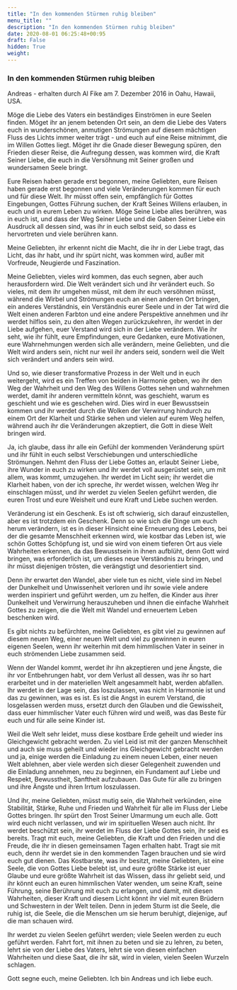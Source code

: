 ```yaml
---
title: "In den kommenden Stürmen ruhig bleiben"
menu_title: ""
description: "In den kommenden Stürmen ruhig bleiben"
date: 2020-08-01 06:25:48+00:95
draft: False
hidden: True
weight:
---
```

### In den kommenden Stürmen ruhig bleiben

Andreas - erhalten durch Al Fike am 7. Dezember 2016 in Oahu, Hawaii, USA.

Möge die Liebe des Vaters ein beständiges Einströmen in eure Seelen finden. Möget ihr an jenem betenden Ort sein, an dem die Liebe des Vaters euch in wunderschönen, anmutigen Strömungen auf diesem mächtigen Fluss des Lichts immer weiter trägt - und euch auf eine Reise mitnimmt, die im Willen Gottes liegt. Möget ihr die Gnade dieser Bewegung spüren, den Frieden dieser Reise, die Aufregung dessen, was kommen wird, die Kraft Seiner Liebe, die euch in die Versöhnung mit Seiner großen und wundersamen Seele bringt.

Eure Reisen haben gerade erst begonnen, meine Geliebten, eure Reisen haben gerade erst begonnen und viele Veränderungen kommen für euch und für diese Welt. Ihr müsst offen sein, empfänglich für Gottes Eingebungen, Gottes Führung suchen, der Kraft Seines Willens erlauben, in euch und in eurem Leben zu wirken. Möge Seine Liebe alles berühren, was in euch ist, und dass der Weg Seiner Liebe und die Gaben Seiner Liebe ein Ausdruck all dessen sind, was ihr in euch selbst seid, so dass es hervortreten und viele berühren kann.

Meine Geliebten, ihr erkennt nicht die Macht, die ihr in der Liebe tragt, das Licht, das ihr habt, und ihr spürt nicht, was kommen wird, außer mit Vorfreude, Neugierde und Faszination.

Meine Geliebten, vieles wird kommen, das euch segnen, aber auch herausfordern wird. Die Welt verändert sich und ihr verändert euch. So vieles, mit dem ihr umgehen müsst, mit dem ihr euch versöhnen müsst, während die Wirbel und Strömungen euch an einen anderen Ort bringen, ein anderes Verständnis, ein Verständnis eurer Seele und in der Tat wird die Welt einen anderen Farbton und eine andere Perspektive annehmen und ihr werdet hilflos sein, zu den alten Wegen zurückzukehren, ihr werdet in der Liebe aufgehen, euer Verstand wird sich in der Liebe verändern. Wie ihr seht, wie ihr fühlt, eure Empfindungen, eure Gedanken, eure Motivationen, eure Wahrnehmungen werden sich alle verändern, meine Geliebten, und die Welt wird anders sein, nicht nur weil ihr anders seid, sondern weil die Welt sich verändert und anders sein wird.

Und so, wie dieser transformative Prozess in der Welt und in euch weitergeht, wird es ein Treffen von beiden in Harmonie geben, wo ihr den Weg der Wahrheit und den Weg des Willens Gottes sehen und wahrnehmen werdet, damit ihr anderen vermitteln könnt, was geschieht, warum es geschieht und wie es geschehen wird. Dies wird in euer Bewusstsein kommen und ihr werdet durch die Wolken der Verwirrung hindurch zu einem Ort der Klarheit und Stärke sehen und vielen auf eurem Weg helfen, während auch ihr die Veränderungen akzeptiert, die Gott in diese Welt bringen wird.

Ja, ich glaube, dass ihr alle ein Gefühl der kommenden Veränderung spürt und ihr fühlt in euch selbst Verschiebungen und unterschiedliche Strömungen. Nehmt den Fluss der Liebe Gottes an, erlaubt Seiner Liebe, ihre Wunder in euch zu wirken und ihr werdet voll ausgerüstet sein, um mit allem, was kommt, umzugehen. Ihr werdet im Licht sein; ihr werdet die Klarheit haben, von der ich spreche, ihr werdet wissen, welchen Weg ihr einschlagen müsst, und ihr werdet zu vielen Seelen geführt werden, die euren Trost und eure Weisheit und eure Kraft und Liebe suchen werden.

Veränderung ist ein Geschenk. Es ist oft schwierig, sich darauf einzustellen, aber es ist trotzdem ein Geschenk. Denn so wie sich die Dinge um euch herum verändern, ist es in dieser Hinsicht eine Erneuerung des Lebens, bei der die gesamte Menschheit erkennen wird, wie kostbar das Leben ist, wie schön Gottes Schöpfung ist, und sie wird von einem tieferen Ort aus viele Wahrheiten erkennen, da das Bewusstsein in ihnen aufblüht, denn Gott wird bringen, was erforderlich ist, um dieses neue Verständnis zu bringen, und ihr müsst diejenigen trösten, die verängstigt und desorientiert sind.

Denn ihr erwartet den Wandel, aber viele tun es nicht, viele sind im Nebel der Dunkelheit und Unwissenheit verloren und ihr sowie viele andere werden inspiriert und geführt werden, um zu helfen, die Kinder aus ihrer Dunkelheit und Verwirrung herauszuheben und ihnen die einfache Wahrheit Gottes zu zeigen, die die Welt mit Wandel und erneuertem Leben beschenken wird.

Es gibt nichts zu befürchten, meine Geliebten, es gibt viel zu gewinnen auf diesem neuen Weg, einer neuen Welt und viel zu gewinnen in euren eigenen Seelen, wenn ihr weiterhin mit dem himmlischen Vater in seiner in euch strömenden Liebe zusammen seid.

Wenn der Wandel kommt, werdet ihr ihn akzeptieren und jene Ängste, die ihr vor Entbehrungen habt, vor dem Verlust all dessen, was ihr so hart erarbeitet und in der materiellen Welt angesammelt habt, werden abfallen. Ihr werdet in der Lage sein, das loszulassen, was nicht in Harmonie ist und das zu gewinnen, was es ist. Es ist die Angst in eurem Verstand, die losgelassen werden muss, ersetzt durch den Glauben und die Gewissheit, dass euer himmlischer Vater euch führen wird und weiß, was das Beste für euch und für alle seine Kinder ist.

Weil die Welt sehr leidet, muss diese kostbare Erde geheilt und wieder ins Gleichgewicht gebracht werden. Zu viel Leid ist mit der ganzen Menschheit und auch sie muss geheilt und wieder ins Gleichgewicht gebracht werden und ja, einige werden die Einladung zu einem neuen Leben, einer neuen Welt ablehnen, aber viele werden sich dieser Gelegenheit zuwenden und die Einladung annehmen, neu zu beginnen, ein Fundament auf Liebe und Respekt, Bewusstheit, Sanftheit aufzubauen. Das Gute für alle zu bringen und ihre Ängste und ihren Irrtum loszulassen.

Und ihr, meine Geliebten, müsst mutig sein, die Wahrheit verkünden, eine Stabilität, Stärke, Ruhe und Frieden und Wahrheit für alle im Fluss der Liebe Gottes bringen. Ihr spürt den Trost Seiner Umarmung um euch alle. Gott wird euch nicht verlassen, und wir im spirituellen Wesen auch nicht. Ihr werdet beschützt sein, ihr werdet im Fluss der Liebe Gottes sein, ihr seid es bereits. Tragt mit euch, meine Geliebten, die Kraft und den Frieden und die Freude, die ihr in diesen gemeinsamen Tagen erhalten habt. Tragt sie mit euch, denn ihr werdet sie in den kommenden Tagen brauchen und sie wird euch gut dienen. Das Kostbarste, was ihr besitzt, meine Geliebten, ist eine Seele, die von Gottes Liebe belebt ist, und eure größte Stärke ist euer Glaube und eure größte Wahrheit ist das Wissen, dass ihr geliebt seid, und ihr könnt euch an euren himmlischen Vater wenden, um seine Kraft, seine Führung, seine Berührung mit euch zu erlangen, und damit, mit diesen Wahrheiten, dieser Kraft und diesem Licht könnt ihr viel mit euren Brüdern und Schwestern in der Welt teilen. Denn in jedem Sturm ist die Seele, die ruhig ist, die Seele, die die Menschen um sie herum beruhigt, diejenige, auf die man schauen wird.

Ihr werdet zu vielen Seelen geführt werden; viele Seelen werden zu euch geführt werden. Fahrt fort, mit ihnen zu beten und sie zu lehren, zu beten, lehrt sie von der Liebe des Vaters, lehrt sie von diesen einfachen Wahrheiten und diese Saat, die ihr sät, wird in vielen, vielen Seelen Wurzeln schlagen.

Gott segne euch, meine Geliebten. Ich bin Andreas und ich liebe euch.
